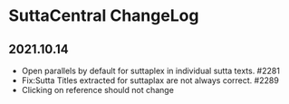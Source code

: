 
# SuttaCentral ChangeLog

## 2021.10.14

- Open parallels by default for suttaplex in individual sutta texts. #2281
- Fix:Sutta Titles extracted for suttaplax are not always correct. #2289
- Clicking on reference should not change <title>. #2294
- Fix: Back button has problems in some cases. #2293

## 2021.10.09

- Fix: Sometimes an error message appears when switching sutta.
- Fix a logic error in sc-text-page-selector.js.
- Optimize suttaplex list loading speed.

## 2021.10.07

- Fix: Bug in publication date for SA-2. #2266
- Update dependencies.
- Let users share state of text by extending URLs. #1907
- When the user modifies the view settings, update the URL #1907
- Fix:hash # in URLs does not work as expected. #2147 #2148
- Apply: patimokkha texts: a new model. #2013

## 2021.08.30

- Rewrite the navigation module.
- Update dependencies.
- Update aksharamukha to support more scripts conversion.
- Add missing aria-label for close search
- Fix bug about: https://discourse.suttacentral.net/t/suttacentral-2021-bug-reports-here/19609/116
- Remove sentry related code.

## 2021.08.21

- Configure Ngnix uwsgi_cache.
- Add indexes to ArangoDB collections.
- Lazy loading of parallels data.
- Rewrite the breadcrumb related code.
- Use micro-sentry instead of sentry(Need to observe whether it is effective ).
- Updating the font for the Sharada script in CSS.

## 2021.08.04

- Fix: Pages sometimes do not load #2206 (Need to be constantly observed).
- Optimize module dynamic loading code.
- Adjust size of language pill for three-letter languages.
- Upgrade dependencies.

## 2021.07.24

- Table view for parallels #2139
- Upgrade python packages.
- Upgrade js dependencies.
- Upgrade litElement to lit 2.0.0-rc.2. #2132
- Upgrade Nginx version from 1.12.1 to 1.21.1.
- Fix: Transliteration: Fonts missing for some scripts. #2116
- Remove some google related items from CSP.
- Add sentry to SC.

## 2021.06.30

- Fix: CSP blocks CC0 icon.
- If dictionary entry has no definition, display the cross-reference (xr) and grammar.
- Fix High LCP in mobile.
- Fix:PWA download fails #2197
- Improve formatting of volpage nerdy-row references  #2200
- Replace Upper Case E and O as well during transliteration #2205
- Apply new volpage/alt_volpage data to parallels.
- Apply new volpage/alt_volpage data to vinaya.
- The title attribute always be the simple "Volume and page".
- Sujato nerdy-row fix #2216
- Make "downloading" box on Offline page fixed width. #2196

## 2021.06.14

- Fix: Sometimes translated titles are not being used. #2181
- Fix: When changing site language, everything goes crazy. #2180
- Sujato verse HTML #2184
- make dl, ol, ul styles work with refs in bilara texts #2185
- Populate volpage and alt_volpage in text_extra_info.json. #2186
- Fix: Reference selections are not sticky. #2190
- Fix: Pali lookup fails in some cases. #2191

## 2021.06.02

- Use the Chinese system for component names. #2006
- Let googlebot see the site as a default user.
- Keep navigation data in sc-data/structure. #1915
- Add babel-loader to webpack to support new JS features.
- Optimize code with new JS features.
- Fix: Transliteration: Many of the script labels are gibberish. #2115
- Fix: Incorrect transliteration of /e/ and /o/ in some scripts. #2114
- Fix: The problem of invalid button click on donation page in iOS.



